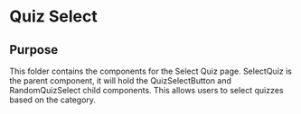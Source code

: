 # Quiz Select

## Purpose
This folder contains the components for the Select Quiz page. SelectQuiz is the parent component, it will hold the QuizSelectButton and RandomQuizSelect child components. This allows users to select quizzes based on the category. 